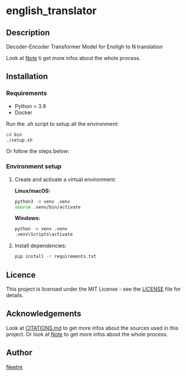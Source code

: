 # english_translator

## Description

Decoder-Encoder Transformer Model for Ensligh to N translation

Look at [Note](Note.md) ti get more infos about the whole process. 

## Installation

### Requirements

- Python > 3.9
- Docker

Run the .sh script to setup all the environment:

   ```bash
   cd bin
   ./setup.sh
   ```

Or follow the steps below:

### Environment setup

1. Create and activate a virtual environment:

   **Linux/macOS:**

   ```bash
   python3 -m venv .venv
   source .venv/bin/activate
   ```

   **Windows:**

    ```bash
   python -m venv .venv
   .venv\Scripts\activate
   ```

2. Install dependencies:

   ```bash
   pip install -r requirements.txt
   ```

## Licence

This project is licensed under the MIT License - see the [LICENSE](LICENSE) file for details.

## Acknowledgements

Look at [CITATIONS.md](CITATIONS.md) to get more infos about the sources used in this project.
Or look at [Note](Note.md) to get more infos about the whole process.

## Author

[Neetre](https://github.com/Neetre)
